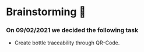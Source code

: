 # Brainstorming :mechanical_arm:

### On 09/02/2021 we decided the following task 

- Create bottle traceability through QR-Code.
